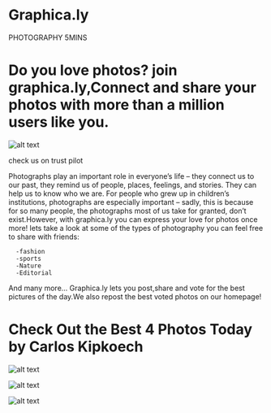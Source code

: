  # Graphica.ly

PHOTOGRAPHY 5MINS

# Do you love photos? join graphica.ly,Connect and share your photos with more than a million users like you.
![alt text](https://encrypted-tbn0.gstatic.com/images?q=tbn:ANd9GcRCarjgBWv7nSg0RE04C9owXTPcrqgLQb5SBQ&usqp=CAU)

check us on trust pilot

Photographs play an important role in everyone’s life – they connect us to our past, they remind us of people, places, feelings, and stories. They can help us to know who we are. For people who grew up in children’s institutions, photographs are especially important – sadly, this is because for so many people, the photographs most of us take for granted, don’t exist.However, with graphica.ly you can express your love for photos once more! lets take a look at some of the types of photography you can feel free to share with friends:
      
      -fashion
      -sports
      -Nature
      -Editorial
      
And many more...
Graphica.ly lets you post,share and vote for the best pictures of the day.We also repost the best voted photos on our homepage!

# Check Out the Best 4 Photos Today by Carlos Kipkoech

![alt text](https://encrypted-tbn0.gstatic.com/images?q=tbn:ANd9GcSqmOG5lNAgKhLLPeZvmTEanU7SEELG-KHTUQ&usqp=CAU)

![alt text]()

![alt text](https://encrypted-tbn0.gstatic.com/images?q=tbn:ANd9GcQwWvhw1SMBMjkf9p3_oaCTmzB7XQDZh1EnKg&usqp=CAU)





  


